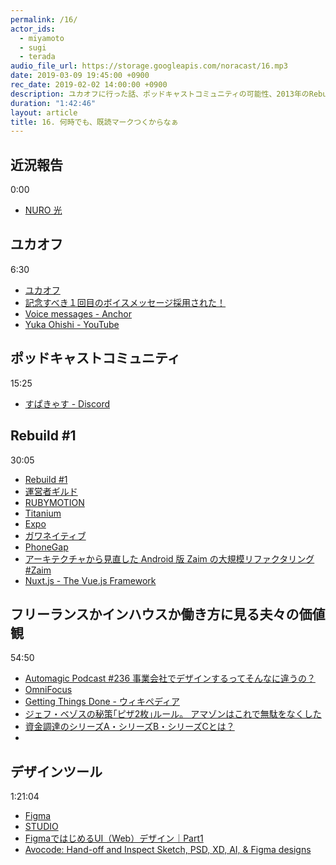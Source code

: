 ```yaml
---
permalink: /16/
actor_ids:
  - miyamoto
  - sugi
  - terada
audio_file_url: https://storage.googleapis.com/noracast/16.mp3
date: 2019-03-09 19:45:00 +0900
rec_date: 2019-02-02 14:00:00 +0900
description: ユカオフに行った話、ポッドキャストコミュニティの可能性、2013年のRebuild第一回を聞き直してトレンドの移り変わりについて考えた話、アプリの敷居が高くなり一人じゃ何もできなくなったという話、ガワネイティブ、フリーランスかインハウスか働き方に見る夫々の価値観について、Figma、リアルタイム共同編集機能、デザインファイルの共通化などについて話しました。
duration: "1:42:46"
layout: article
title: 16. 何時でも、既読マークつくからなぁ
---
```


## 近況報告
0:00

- [NURO 光](https://nuro-ac.jp/)

## ユカオフ
6:30

- [ユカオフ](https://yuka2019.peatix.com/?lang=ja)
- [記念すべき１回目のボイスメッセージ採用された！](https://twitter.com/yahsan2/status/997963234047967234)
- [Voice messages - Anchor](https://help.anchor.fm/hc/en-us/articles/360001018972-Voice-messages)
- [Yuka Ohishi - YouTube](https://www.youtube.com/channel/UC1JMhM9TJT7yMLx8ZtbDO8g)

## ポッドキャストコミュニティ
15:25

- [すぱきゃす - Discord](https://discordapp.com/invite/YVrqJT7)

## Rebuild #1
30:05

- [Rebuild #1](http://rebuild.fm/1/)
- [運営者ギルド](https://scrapbox.io/admin-guild-pr/%E9%81%8B%E5%96%B6%E8%80%85%E3%82%AE%E3%83%AB%E3%83%89)
- [RUBYMOTION](http://www.rubymotion.com/jp/)
- [Titanium](https://www.appcelerator.com/Titanium/)
- [Expo](https://expo.io/)
- [ガワネイティブ](https://www.weblio.jp/content/%E3%82%AC%E3%83%AF%E3%83%8D%E3%82%A4%E3%83%86%E3%82%A3%E3%83%96)
- [PhoneGap](https://phonegap.com/)
- [アーキテクチャから見直した Android 版 Zaim の大規模リファクタリング #Zaim](https://blog.zaim.co.jp/n/nd82e0fbee58c)
- [Nuxt.js - The Vue.js Framework](https://nuxtjs.org/)

## フリーランスかインハウスか働き方に見る夫々の価値観
54:50

- [Automagic Podcast #236 事業会社でデザインするってそんなに違うの？](https://automagic.fm/tagged/amp236)
- [OmniFocus](https://www.omnigroup.com/omnifocus/)
- [Getting Things Done - ウィキペディア](https://ja.wikipedia.org/wiki/Getting_Things_Done)
- [ジェフ・ベゾスの秘策｢ピザ2枚｣ルール。 アマゾンはこれで無駄をなくした](https://www.businessinsider.jp/post-34471)
- [資金調達のシリーズA・シリーズB・シリーズCとは？](https://xn--bck2ad3dwftfrc.jp/%E8%B3%87%E9%87%91%E8%AA%BF%E9%81%94/series.html)
-

## デザインツール
1:21:04

- [Figma](https://www.figma.com/)
- [STUDIO](https://studio.design/ja)
- [FigmaではじめるUI（Web）デザイン｜Part1](https://note.mu/sixa_nao/n/n7603a9bc7580)
- [Avocode: Hand-off and Inspect Sketch, PSD, XD, AI, & Figma designs](https://avocode.com/)
